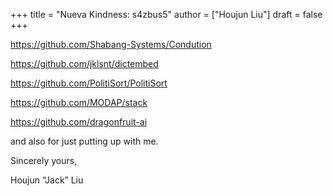 +++
title = "Nueva Kindness: s4zbus5"
author = ["Houjun Liu"]
draft = false
+++

<https://github.com/Shabang-Systems/Condution>

<https://github.com/jklsnt/dictembed>

<https://github.com/PolitiSort/PolitiSort>

<https://github.com/MODAP/stack>

<https://github.com/dragonfruit-ai>

and also for just putting up with me.

Sincerely yours,

Houjun “Jack” Liu
